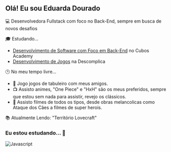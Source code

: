 ## Olá! Eu sou Eduarda Dourado 

💻 Desenvolvedora Fullstack com foco no Back-End, sempre em busca de novos desafios

🎓 Estudando...
- [Desenvolvimento de Software com Foco em Back-End](https://www.linkedin.com/in/cubos-academy-459042223?originalSubdomain=br) no Cubos Academy
- [Desenvolvimento de Jogos](https://descomplica.com.br/) na Descomplica

🕒 No meu tempo livre... 
- 🧙‍ Jogo jogos de tabuleiro com meus amigos. 
- 📺 Assisto animes, "One Piece" e "HxH" são os meus preferidos, sempre que estou sem nada para assistir, revejo os clássicos.
- 🚀 Assisto filmes de todos os tipos, desde obras melancolicas como Ataque dos Cães a filmes de super herois.

📚 Atualmente Lendo: "Território Lovecraft"

### Eu estou estudando... 🧩
<!-- (Aqui você pode adicionar tecnologias que está estudando, inclusive para aumentar essa lista você listamos algumas das tecnologias ensinadas na nossa [Assinatura On Demand](https://cubos.academy/cubosondemand)) -->

![Javascript](https://drive.google.com/file/d/1YOOJRZcThhQfhZgExT2CKkeFswS3mKQ9/view)



